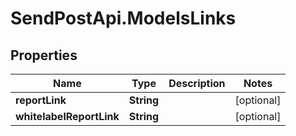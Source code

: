 # SendPostApi.ModelsLinks

## Properties
Name | Type | Description | Notes
------------ | ------------- | ------------- | -------------
**reportLink** | **String** |  | [optional] 
**whitelabelReportLink** | **String** |  | [optional] 


